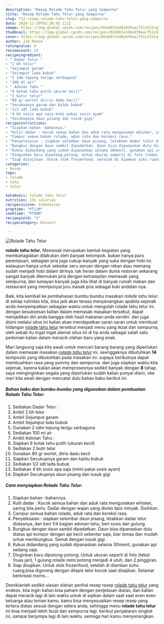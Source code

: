 ```yaml
---
description: "Resep Rolade Tahu Telur yang Sempurna"
title: "Resep Rolade Tahu Telur yang Sempurna"
slug: 712-resep-rolade-tahu-telur-yang-sempurna
date: 2020-11-29T03:30:03.111Z
image: https://img-global.cpcdn.com/recipes/02dd87e3d0a939aa/751x532cq70/rolade-tahu-telur-foto-resep-utama.jpg
thumbnail: https://img-global.cpcdn.com/recipes/02dd87e3d0a939aa/751x532cq70/rolade-tahu-telur-foto-resep-utama.jpg
cover: https://img-global.cpcdn.com/recipes/02dd87e3d0a939aa/751x532cq70/rolade-tahu-telur-foto-resep-utama.jpg
author: Jim Reese
ratingvalue: 4
reviewcount: 14
recipeingredient:
- " Dadar Telur "
- "2 bh telur"
- "Sejumput garam"
- "Sejumput lada bubuk"
- "2 sdm tepung terigu serbaguna"
- "100 ml air"
- " Adonan Tahu "
- "8 kotak tahu putih ukuran kecil"
- "2 butir telur"
- "80 gr wortel diiris dadu kecil"
- "Secukupnya garam dan kaldu bubuk"
- "1/2 sdt lada bubuk"
- "4 bh sosis apa saja mimi pakai sosis ayam"
- "Secukupnya daun pisang dan tusuk gigi"
recipeinstructions:
- "Siapkan bahan -bahannya."
- "Kulit dadar : Kocok semua bahan dan aduk rata mengunakan whisker, saring bila perlu. Dadar dengan wajan yang dioles tipis minyak. Sisihkan."
- "Campur semua bahan rolade, aduk rata dan koreksi rasa."
- "Penyelesaian : siapkan selembar daun pisang, letakkan dadar telur diatasnya, dan beri 1/4 bagian adonan tahu, beri sosis dan gulung."
- "Bungkus dengan daun sambil dipadatkan. Daun bisa dipanaskan dulu diatas api kompor dengan api kecil sebentar saja, biar lemas dan mudah untuk membungkus. Semat dengan tusuk gigi."
- "Kukus didandang yang sudah dipanaskan selama 30menit, gunakan api sedang saja."
- "Dinginkan baru dipotong-potong. Untuk ukuran seperti di foto (tebal 1ruas jari), 1 gulung rolade mimi potong menjadi 4 utuh, dan 2 pinggiran."
- "Siap disajikan. Untuk stok frozenfood, setelah di diamkan suhu ruang,bisa digoreng dengan dilapis telur kocok saat disajikan. Selamat berkreasi moms..."
categories:
- Resep
tags:
- rolade
- tahu
- telur

katakunci: rolade tahu telur 
nutrition: 131 calories
recipecuisine: Indonesian
preptime: "PT11M"
cooktime: "PT50M"
recipeyield: "2"
recipecategory: Dessert

---
```



![Rolade Tahu Telur](https://img-global.cpcdn.com/recipes/02dd87e3d0a939aa/751x532cq70/rolade-tahu-telur-foto-resep-utama.jpg)

<b><i>rolade tahu telur</i></b>, Memasak merupakan bentuk kegiatan yang membahagiakan dilakukan oleh banyak kelompok. bukan hanya para perempuan, sebagian pria juga cukup banyak yang suka dengan hobi ini. walaupun hanya untuk sekedar seru seruan dengan rekan atau memang sudah menjadi hobi dalam dirinya. tak heran dalam dunia restoran sekarang sangat banyak ditemukan pria dengan ketrampilan memasak yang sempurna, dan lumayan banyak juga kita lihat di banyak rumah makan dan restaurant yang mempunyai juru masak pria sebagai koki andalan nya.

Baik, kita kembali ke pembahasan bumbu bumbu masakan <i>rolade tahu telur</i>. di setiap rutinitas kita, bisa jadi akan terasa menyenangkan apabila sejenak anda menyempatkan sebagian waktu untuk mengolah rolade tahu telur ini. dengan kesuksesan kalian dalam memasak masakan tersebut, dapat menjadikan diri anda bangga oleh hasil makanan anda sendiri. dan juga disini melalui situs ini kalian akan mendapatkan saran saran untuk membuat hidangan <u>rolade tahu telur</u> tersebut menjadi menu yang lezat dan sempurna, oleh sebab itu ingat ingat alamat situs ini di hp anda sebagai salah satu pedoman kalian dalam meracik olahan baru yang enak.




Mari langsung saja kita awali untuk mencari barang barang yang diperlukan dalam memasak masakan <u><i>rolade tahu telur</i></u> ini. seenggaknya dibutuhkan <b>14</b> komposisi yang dibutuhkan pada masakan ini. supaya berikutnya dapat membuahkan rasa yang yummy dan sempurna. dan juga siapkan waktu kita sejenak, karena kalian akan memprosesnya sedikit banyak dengan <b>8</b> tahap. saya menginginkan segala yang diperlukan sudah kalian punyai disini, oke mari kita awali dengan mencatat dulu bahan baku berikut ini.

<!--inarticleads1-->

##### Bahan baku dan bumbu-bumbu yang digunakan dalam pembuatan Rolade Tahu Telur:

1. Sediakan  Dadar Telur :
1. Ambil 2 bh telur
1. Ambil Sejumput garam
1. Ambil Sejumput lada bubuk
1. Gunakan 2 sdm tepung terigu serbaguna
1. Sediakan 100 ml air
1. Ambil  Adonan Tahu :
1. Siapkan 8 kotak tahu putih (ukuran kecil)
1. Sediakan 2 butir telur
1. Gunakan 80 gr wortel, diiris dadu kecil
1. Siapkan Secukupnya garam dan kaldu bubuk
1. Sediakan 1/2 sdt lada bubuk
1. Sediakan 4 bh sosis apa saja (mimi pakai sosis ayam)
1. Siapkan Secukupnya daun pisang dan tusuk gigi




<!--inarticleads2-->

##### Cara menyiapkan Rolade Tahu Telur:

1. Siapkan bahan -bahannya.
1. Kulit dadar : Kocok semua bahan dan aduk rata mengunakan whisker, saring bila perlu. Dadar dengan wajan yang dioles tipis minyak. Sisihkan.
1. Campur semua bahan rolade, aduk rata dan koreksi rasa.
1. Penyelesaian : siapkan selembar daun pisang, letakkan dadar telur diatasnya, dan beri 1/4 bagian adonan tahu, beri sosis dan gulung.
1. Bungkus dengan daun sambil dipadatkan. Daun bisa dipanaskan dulu diatas api kompor dengan api kecil sebentar saja, biar lemas dan mudah untuk membungkus. Semat dengan tusuk gigi.
1. Kukus didandang yang sudah dipanaskan selama 30menit, gunakan api sedang saja.
1. Dinginkan baru dipotong-potong. Untuk ukuran seperti di foto (tebal 1ruas jari), 1 gulung rolade mimi potong menjadi 4 utuh, dan 2 pinggiran.
1. Siap disajikan. Untuk stok frozenfood, setelah di diamkan suhu ruang,bisa digoreng dengan dilapis telur kocok saat disajikan. Selamat berkreasi moms...




Demikianlah sedikit ulasan olahan perihal resep resep <u>rolade tahu telur</u> yang endess. kita ingin kalian bisa paham dengan penjelasan diatas, dan kalian dapat meracik lagi di lain waktu untuk di sajikan dalam saat saat even even keluarga atau teman kamu. kamu bisa menyesuaikan resep resep yang tertera diatas sesuai dengan selera anda, sehingga menu <b>rolade tahu telur</b> ini bisa menjadi lebih lezat dan sempurna lagi. berikut penjabaran singkat ini, sampai berjumpa lagi di lain waktu. semoga hari kamu menyenangkan.
